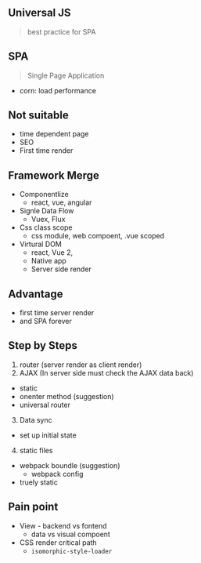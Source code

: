 Universal JS
---
> best practice for SPA


SPA
---
> Single Page Application

- corn: load performance


Not suitable
---
- time dependent page
- SEO
- First time render


Framework Merge
---
- Componentlize
  - react, vue, angular
- Signle Data Flow
  - Vuex, Flux
- Css class scope
  - css module, web compoent, .vue scoped
- Virtural DOM
  - react, Vue 2,
  - Native app
  - Server side render

Advantage
---
- first time server render
- and SPA forever

Step by Steps
---
1. router (server render as client render)
2. AJAX (In server side must check the AJAX data back)
  - static
  - onenter method (suggestion)
  - universal router
3. Data sync
  - set up initial state
4. static files
  - webpack boundle (suggestion)
    - webpack config
  - truely static

Pain point
---
- View - backend vs fontend
  - data vs visual compoent
- CSS render critical path
  - `isomorphic-style-loader`
